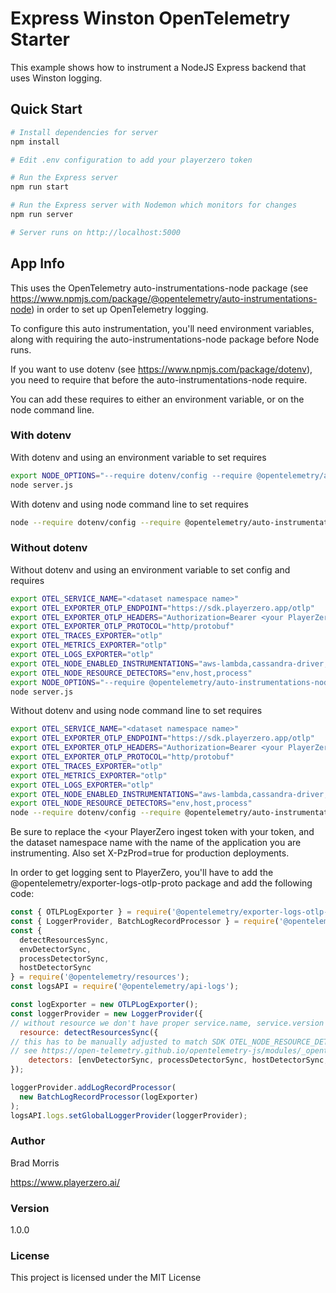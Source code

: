 # Express Winston OpenTelemetry Starter



This example shows how to instrument a NodeJS Express backend that uses
Winston logging.

## Quick Start

``` bash
# Install dependencies for server
npm install

# Edit .env configuration to add your playerzero token

# Run the Express server
npm run start

# Run the Express server with Nodemon which monitors for changes
npm run server

# Server runs on http://localhost:5000
```

## App Info

This uses the OpenTelemetry auto-instrumentations-node package (see https://www.npmjs.com/package/@opentelemetry/auto-instrumentations-node) in order to
set up OpenTelemetry logging.

To configure this auto instrumentation, you'll need environment variables, along with requiring the 
auto-instrumentations-node package before Node runs.

If you want to use dotenv (see https://www.npmjs.com/package/dotenv), you need to require that before the
auto-instrumentations-node require.

You can add these requires to either an environment variable, or on the 
node command line.<br>

### With dotenv

With dotenv and using an environment variable to set requires

```bash
export NODE_OPTIONS="--require dotenv/config --require @opentelemetry/auto-instrumentations-node/register"
node server.js
````
With dotenv and using node command line to set requires

```bash
node --require dotenv/config --require @opentelemetry/auto-instrumentations-node/register server.js
```

### Without dotenv

Without dotenv and using an environment variable to set config and requires

```bash
export OTEL_SERVICE_NAME="<dataset namespace name>"
export OTEL_EXPORTER_OTLP_ENDPOINT="https://sdk.playerzero.app/otlp"
export OTEL_EXPORTER_OTLP_HEADERS="Authorization=Bearer <your PlayerZero ingest token>,X-PzProd=false"
export OTEL_EXPORTER_OTLP_PROTOCOL="http/protobuf"
export OTEL_TRACES_EXPORTER="otlp"
export OTEL_METRICS_EXPORTER="otlp"
export OTEL_LOGS_EXPORTER="otlp"
export OTEL_NODE_ENABLED_INSTRUMENTATIONS="aws-lambda,cassandra-driver,dataloader,graphql,grpc,http,mongodb,mysql,mysql2,pg,pino,winston"
export OTEL_NODE_RESOURCE_DETECTORS="env,host,process"
export NODE_OPTIONS="--require @opentelemetry/auto-instrumentations-node/register"
node server.js
```
Without dotenv and using node command line to set requires

```bash
export OTEL_SERVICE_NAME="<dataset namespace name>"
export OTEL_EXPORTER_OTLP_ENDPOINT="https://sdk.playerzero.app/otlp"
export OTEL_EXPORTER_OTLP_HEADERS="Authorization=Bearer <your PlayerZero ingest token>,X-PzProd=false"
export OTEL_EXPORTER_OTLP_PROTOCOL="http/protobuf"
export OTEL_TRACES_EXPORTER="otlp"
export OTEL_METRICS_EXPORTER="otlp"
export OTEL_LOGS_EXPORTER="otlp"
export OTEL_NODE_ENABLED_INSTRUMENTATIONS="aws-lambda,cassandra-driver,dataloader,graphql,grpc,http,mongodb,mysql,mysql2,pg,pino,winston"
export OTEL_NODE_RESOURCE_DETECTORS="env,host,process"
node --require dotenv/config --require @opentelemetry/auto-instrumentations-node/register server.js
```

Be sure to replace the <your PlayerZero ingest token with your token, and the
dataset namespace name with the name of the application you are instrumenting.
Also set X-PzProd=true for production deployments.

In order to get logging sent to PlayerZero, you'll have to add the @opentelemetry/exporter-logs-otlp-proto
package and add the following code:

``` javascript
const { OTLPLogExporter } = require('@opentelemetry/exporter-logs-otlp-proto');
const { LoggerProvider, BatchLogRecordProcessor } = require('@opentelemetry/sdk-logs');
const {
  detectResourcesSync,
  envDetectorSync,
  processDetectorSync,
  hostDetectorSync
} = require('@opentelemetry/resources');
const logsAPI = require('@opentelemetry/api-logs');

const logExporter = new OTLPLogExporter();
const loggerProvider = new LoggerProvider({
// without resource we don't have proper service.name, service.version correlated with logs
  resource: detectResourcesSync({
// this has to be manually adjusted to match SDK OTEL_NODE_RESOURCE_DETECTORS
// see https://open-telemetry.github.io/opentelemetry-js/modules/_opentelemetry_resources.html
    detectors: [envDetectorSync, processDetectorSync, hostDetectorSync, osDetectorSync],  }),
});

loggerProvider.addLogRecordProcessor(
  new BatchLogRecordProcessor(logExporter)
);
logsAPI.logs.setGlobalLoggerProvider(loggerProvider);
```

### Author

Brad Morris

https://www.playerzero.ai/

### Version

1.0.0

### License

This project is licensed under the MIT License

